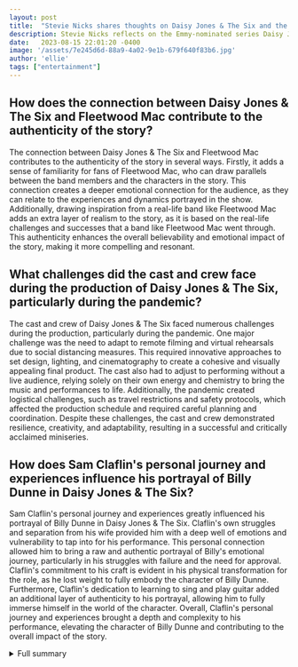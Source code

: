 ```yaml
---
layout: post
title:  "Stevie Nicks shares thoughts on Daisy Jones & The Six and the connection to Fleetwood Mac"
description: Stevie Nicks reflects on the Emmy-nominated series Daisy Jones & The Six and its parallel with Fleetwood Mac.
date:   2023-08-15 22:01:20 -0400
image: '/assets/7e245d6d-88a9-4a02-9e1b-679f640f83b6.jpg'
author: 'ellie'
tags: ["entertainment"]
---
```


## How does the connection between Daisy Jones & The Six and Fleetwood Mac contribute to the authenticity of the story?
The connection between Daisy Jones & The Six and Fleetwood Mac contributes to the authenticity of the story in several ways. Firstly, it adds a sense of familiarity for fans of Fleetwood Mac, who can draw parallels between the band members and the characters in the story. This connection creates a deeper emotional connection for the audience, as they can relate to the experiences and dynamics portrayed in the show. Additionally, drawing inspiration from a real-life band like Fleetwood Mac adds an extra layer of realism to the story, as it is based on the real-life challenges and successes that a band like Fleetwood Mac went through. This authenticity enhances the overall believability and emotional impact of the story, making it more compelling and resonant.

## What challenges did the cast and crew face during the production of Daisy Jones & The Six, particularly during the pandemic?
The cast and crew of Daisy Jones & The Six faced numerous challenges during the production, particularly during the pandemic. One major challenge was the need to adapt to remote filming and virtual rehearsals due to social distancing measures. This required innovative approaches to set design, lighting, and cinematography to create a cohesive and visually appealing final product. The cast also had to adjust to performing without a live audience, relying solely on their own energy and chemistry to bring the music and performances to life. Additionally, the pandemic created logistical challenges, such as travel restrictions and safety protocols, which affected the production schedule and required careful planning and coordination. Despite these challenges, the cast and crew demonstrated resilience, creativity, and adaptability, resulting in a successful and critically acclaimed miniseries.

## How does Sam Claflin's personal journey and experiences influence his portrayal of Billy Dunne in Daisy Jones & The Six?
Sam Claflin's personal journey and experiences greatly influenced his portrayal of Billy Dunne in Daisy Jones & The Six. Claflin's own struggles and separation from his wife provided him with a deep well of emotions and vulnerability to tap into for his performance. This personal connection allowed him to bring a raw and authentic portrayal of Billy's emotional journey, particularly in his struggles with failure and the need for approval. Claflin's commitment to his craft is evident in his physical transformation for the role, as he lost weight to fully embody the character of Billy Dunne. Furthermore, Claflin's dedication to learning to sing and play guitar added an additional layer of authenticity to his portrayal, allowing him to fully immerse himself in the world of the character. Overall, Claflin's personal journey and experiences brought a depth and complexity to his performance, elevating the character of Billy Dunne and contributing to the overall impact of the story.


<details>
        <summary>Full summary</summary>
<p>Stevie Nicks shares her thoughts on the Emmy-nominated series Daisy Jones &amp; The Six and reflects on the connection between the show and Fleetwood Mac.</p>
<p>Author Taylor Jenkins Reid admits drawing inspiration from Fleetwood Mac for the novel and fans have noticed the similarities between the band members of Fleetwood Mac and the characters in Daisy Jones &amp; The Six. This connection adds depth and authenticity to the story.</p>
<p>As Stevie Nicks watches the show for the second time, she shares her emotional response. The close friendship between Daisy and Karen in the show parallels Nicks and McVie, emphasizing the importance of strong bonds in the music world.</p>
<p>Co-showrunner Will Graham responds to Nicks' post and expresses gratitude for her support. The impact of the show reaches beyond the screen, touching the lives of its viewers and creators.</p>
<p>Producers create original music for the show to avoid direct comparisons with Fleetwood Mac. This decision allows the show to stand on its own and showcase the talent of the cast and crew.</p>
<p>Daisy Jones &amp; The Six receives nine Emmy nominations, recognizing the exceptional storytelling and performances.</p>
<p>But the story doesn't start there. Before the miniseries adaptation, Daisy Jones discovered her passion for music. Joining the band The Six, the group changed its name to Daisy Jones &amp; The Six, marking the beginning of a new chapter.</p>
<p>Within the band, tensions rise as Daisy and Billy Dunne clash over song lyrics. However, their duet becomes a success, solidifying Daisy's place in the band and skyrocketing them to fame.</p>
<p>Rolling Stone recommends Daisy join the band permanently, further cementing her position as an integral member. But the relationship between Daisy and Billy is complicated and tumultuous, providing a glimpse into the emotional turbulence that often accompanies stardom.</p>
<p>Daisy's struggle with substance abuse adds another layer of complexity to the story. As fractures begin to form within the band, the challenges they face become more prominent.</p>
<p>Amidst the chaos, Daisy marries an Italian prince, adding a twist of glamour to her already eventful life. But even royalty can't shield her from hitting rock bottom, and she ultimately leaves the band.</p>
<p>The miniseries adaptation captures the zeitgeist of the turbulent 1970s, remaining faithful to the source material. It tells the story of the fictional rock band 'Daisy Jones &amp; The Six' and their rise to stardom.</p>
<p>Led by Riley Keough as Daisy Jones and Sam Claflin as Billy Dunne, the portrayals are sensational, bringing the characters to life.</p>
<p>Through a unique documentary-style narrative, the show dissects the abrupt split of one of the biggest bands in the '70s. Each character's perspective is explored, revealing the raw and compelling storylines that contributed to the band's demise.</p>
<p>The costume design, makeup, and hairstyling meticulously reflect the period and documentary-style approach, immersing viewers in the world of Daisy Jones &amp; The Six.</p>
<p>One of the standout elements of the miniseries is its original music. The chart-topping songs capture the drama and passion of the band's story, further enhancing the emotional impact of the show.</p>
<p>Riley Keough and Sam Claflin deliver standout performances as lead singers Daisy Jones and Billy Dunne. Their chemistry and energy on screen elevate the dynamic between their characters.</p>
<p>Camila Morrone's portrayal of Camila Dunne, Billy's wife, adds depth and soul to the narrative. Her character's presence is felt even when she is not in the spotlight.</p>
<p>As the first season of Daisy Jones &amp; The Six wraps up, fans eagerly speculate about the possibility of a second season. The author and showrunner express their desire to continue the story, hinting at exciting ideas for future episodes.</p>
<p>Sam Claflin's journey to his role as Billy Dunne is also worth mentioning. Preparing for the audition, Claflin sings Elton John's 'Your Song,' showcasing his vocal skills. Despite a disastrous first audition, showrunner Scott Neustadter gives him a second chance and Claflin ultimately lands the role.</p>
<p>Claflin's personal struggles and separation from his wife influence his decision to work abroad, providing him with a new perspective on life and art. Taking on the challenge of learning to sing and play guitar, Claflin immerses himself in his character's world.</p>
<p>The pandemic forces the band's musical training sessions to move online, adding another layer of complexity to the production process. But the dedication and adaptability of the cast and crew shine through.</p>
<p>Claflin draws inspiration from James Petralli of White Denim for his vocal style, infusing his performance with a unique flavor. He undergoes a physical transformation, losing weight to fully embody the role of Billy Dunne.</p>
<p>Playing Billy becomes therapeutic and cathartic for Claflin, allowing him to explore his own fears of failure and the need for approval. The role provides a new opportunity for the actor to showcase his range and versatility.</p>
<p>With a built-in fan base and high anticipation, Daisy Jones &amp; The Six brings together a multitude of talents to create a captivating and unforgettable experience.</p>
<p>Looking back on his past performances, Claflin reflects on his growth as an actor and feels more confident and comfortable in himself.</p>
<p>Ultimately, Daisy Jones &amp; The Six is more than just a miniseries. It's a story of music, connection, and turbulence that resonates with audiences on a deep level. It captures the spirit of an era and the complexities of human relationships.</p>
<p>As fans eagerly await news of a potential second season, the impact of Daisy Jones &amp; The Six continues to reverberate. It is a testament to the power of storytelling and the timeless allure of rock 'n' roll.</p>
</details>
